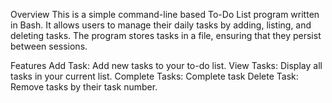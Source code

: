 Overview
This is a simple command-line based To-Do List program written in Bash. It allows users to manage their daily tasks by adding, listing, and deleting tasks. The program stores tasks in a file, ensuring that they persist between sessions.

Features
Add Task: Add new tasks to your to-do list.
View Tasks: Display all tasks in your current list.
Complete Tasks: Complete task
Delete Task: Remove tasks by their task number.

